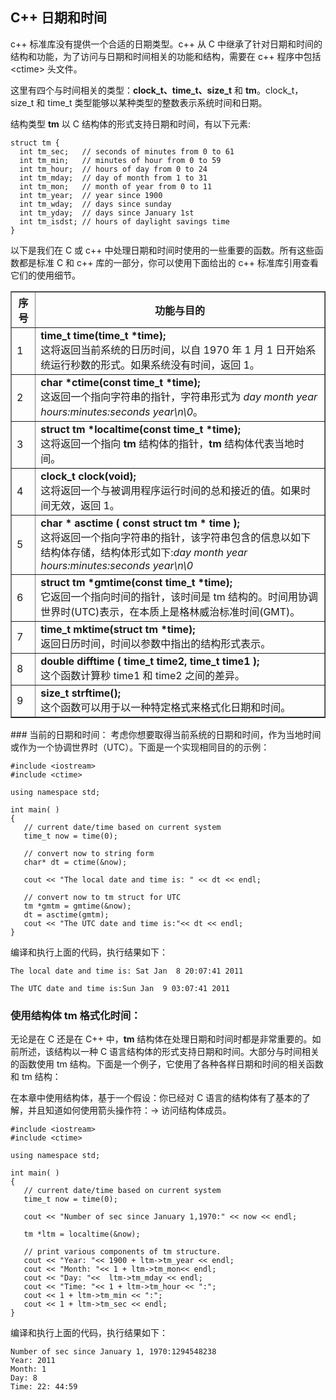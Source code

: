 ## C++ 日期和时间

c++ 标准库没有提供一个合适的日期类型。c++ 从 C 中继承了针对日期和时间的结构和功能，为了访问与日期和时间相关的功能和结构，需要在 c++ 程序中包括 &lt;ctime&gt; 头文件。
  
这里有四个与时间相关的类型：**clock\_t、time\_t、size\_t** 和 **tm**。clock\_t，size\_t 和 time\_t 类型能够以某种类型的整数表示系统时间和日期。 
  
结构类型 **tm** 以 C 结构体的形式支持日期和时间，有以下元素:

    struct tm {
      int tm_sec;   // seconds of minutes from 0 to 61
      int tm_min;   // minutes of hour from 0 to 59
      int tm_hour;  // hours of day from 0 to 24
      int tm_mday;  // day of month from 1 to 31
      int tm_mon;   // month of year from 0 to 11
      int tm_year;  // year since 1900
      int tm_wday;  // days since sunday
      int tm_yday;  // days since January 1st
      int tm_isdst; // hours of daylight savings time
    }

以下是我们在 C 或 c++ 中处理日期和时间时使用的一些重要的函数。所有这些函数都是标准 C 和 c++ 库的一部分，你可以使用下面给出的 c++ 标准库引用查看它们的使用细节。
<table border = "1">
<tr>
<th>序号</th>
<th>功能与目的</th>
</tr>
<tr>
<td>1</td>
<td><strong>time_t time(time_t *time);</strong></br>这将返回当前系统的日历时间，以自 1970 年 1 月 1 日开始系统运行秒数的形式。如果系统没有时间，返回 1。</td>
</tr>
<tr>
<td>2</td>
<td><strong>char *ctime(const time_t *time);</strong></br>这返回一个指向字符串的指针，字符串形式为 <i>day month year hours:minutes:seconds year\n\0</i>。</td>
</tr>
<tr>
<td>3</td>
<td><strong>struct tm *localtime(const time_t *time);</strong></br>这将返回一个指向 <strong>tm</strong> 结构体的指针，<strong>tm</strong> 结构体代表当地时间。</td>
</tr>
<tr>
<td>4</td>
<td><strong>clock_t clock(void);</strong></br>这将返回一个与被调用程序运行时间的总和接近的值。如果时间无效，返回 1。</td>
</tr>
<tr>
<td>5</td>
<td><strong>char * asctime ( const struct tm * time );</strong></br>这将返回一个指向字符串的指针，该字符串包含的信息以如下结构体存储，结构体形式如下:<i>day month year hours:minutes:seconds year\n\0</i></td>
</tr>
<tr>
<td>6</td>
<td><strong>struct tm *gmtime(const time_t *time);</strong></br>它返回一个指向时间的指针，该时间是 tm 结构的。时间用协调世界时(UTC)表示，在本质上是格林威治标准时间(GMT)。</td>
</tr>
<tr>
<td>7</td>
<td><strong>time_t mktime(struct tm *time);</strong></br>返回日历时间，时间以参数中指出的结构形式表示。</td>
</tr>
<tr>
<td>8</td>
<td><strong>double difftime ( time_t time2, time_t time1 );</strong></br>这个函数计算秒 time1 和 time2 之间的差异。</td>
</tr>
<tr>
<td>9</td>
<td><strong>size_t strftime();</strong></br>这个函数可以用于以一种特定格式来格式化日期和时间。</td>
</tr>
</table>
### 当前的日期和时间：
考虑你想要取得当前系统的日期和时间，作为当地时间或作为一个协调世界时（UTC）。下面是一个实现相同目的的示例：

    #include <iostream>
    #include <ctime>
    
    using namespace std;
    
    int main( )
    {
       // current date/time based on current system
       time_t now = time(0);
       
       // convert now to string form
       char* dt = ctime(&now);
    
       cout << "The local date and time is: " << dt << endl;
    
       // convert now to tm struct for UTC
       tm *gmtm = gmtime(&now);
       dt = asctime(gmtm);
       cout << "The UTC date and time is:"<< dt << endl;
    }

编译和执行上面的代码，执行结果如下：

    The local date and time is: Sat Jan  8 20:07:41 2011
    
    The UTC date and time is:Sun Jan  9 03:07:41 2011

### 使用结构体 tm 格式化时间：

无论是在 C 还是在 C++ 中，**tm** 结构体在处理日期和时间时都是非常重要的。如前所述，该结构以一种 C 语言结构体的形式支持日期和时间。大部分与时间相关的函数使用 tm 结构。下面是一个例子，它使用了各种各样日期和时间的相关函数和 tm 结构： 

在本章中使用结构体，基于一个假设：你已经对 C 语言的结构体有了基本的了解，并且知道如何使用箭头操作符：-> 访问结构体成员。

    #include <iostream>
    #include <ctime>
    
    using namespace std;
    
    int main( )
    {
       // current date/time based on current system
       time_t now = time(0);
    
       cout << "Number of sec since January 1,1970:" << now << endl;
    
       tm *ltm = localtime(&now);
    
       // print various components of tm structure.
       cout << "Year: "<< 1900 + ltm->tm_year << endl;
       cout << "Month: "<< 1 + ltm->tm_mon<< endl;
       cout << "Day: "<<  ltm->tm_mday << endl;
       cout << "Time: "<< 1 + ltm->tm_hour << ":";
       cout << 1 + ltm->tm_min << ":";
       cout << 1 + ltm->tm_sec << endl;
    }
编译和执行上面的代码，执行结果如下：

    Number of sec since January 1, 1970:1294548238
    Year: 2011
    Month: 1
    Day: 8
    Time: 22: 44:59